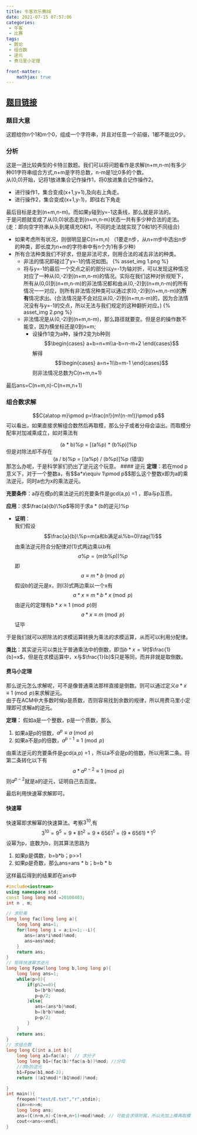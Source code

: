```yaml
---
title: 牛客欢乐赛8E
date: 2021-07-15 07:57:06
categories:
 - 牛客
 - 比赛
tags:
 - 数论
 - 组合数
 - 逆元
 - 费马里小定理

front-matter:
    mathjax: true
---
```

## [题目链接](https://ac.nowcoder.com/acm/contest/17574/B)

### 题目大意
这题给你n个1和m个0，组成一个字符串，并且对任意一个前缀，1都不能比0少。
### 分析
这是一道比较典型的卡特兰数题。我们可以将问题看作是求解(n+m,n-m)有多少种01字符串组合方式,n+m是字符总数，n-m是1比0多的个数。  
从(0,0)开始，记将1放进集合记作操作1，将0放进集合记作操作2。
* 进行操作1，集合变成(x+1,y+1),及向右上角走。
* 进行操作2，集合变成(x+1,y-1)，即往右下角走

最后目标是走到(n+m,n-m)。而如果y碰到y=-1这条线，那么就是非法的。  
于是问题就变成了从(0,0)状态走到(n+m,n-m)状态一共有多少种合法的走法。(走：即向空字符串从头到尾填充0和1，不同的走法就实现了0和1的不同组合)
* 如果考虑所有状况，则很明显是C(n+m,n)   （1要走n步，从n+m步中选出n步的种类，即长度为n+m的字符串中有n个为1有多少种）
* 所有合法种类我们不好求，但是非法可求，则用合法的减去非法的种类。
    * 非法的情况即碰过了y=-1的情况如图。 
    {% asset_img 1.png %}
    * 将与y=-1的最后一个交点之前的部分以y=-1为轴对折，可以发现这种情况对应了一种从(0,-2)到(n+m,n-m)的情况。实际在我们这种对折规矩下，所有从(0,0)到(n+m,n-m)的非法情况都和由从(0,-2)到(n+m,n-m)的所有情况一一对应，则所有非法情况种类可以通过求(0,-2)到(n+m,n-m)的<b>所有</b>情况求出。(合法情况是不会对应从(0,-2)到(n+m,n-m)的，因为合法情况没有与y=-1的交点，所以无法与我们规定的这种翻折对应。)
    {% asset_img 2.png %}
    * 非法情况是从(0,-2)到(n+m,n-m)，那么路径就要变。但是总的操作数不能变，因为横坐标还是0到n+m;
      * 设操作1变为a种，操作2变为b种则$$\begin{cases}
          a+b=n+m\\a-b=n-m+2
      \end{cases}$$
      解得 $$\begin{cases}
          a=n+1\\b=m-1
      \end{cases}$$
    则非法情况总数为C(n+m,n+1)

最后ans=C(n+m,n)-C(n+m,n+1)
    

### 组合数求解

$$C{a\atop m}\pmod p=\frac{n!}{m!(n-m!)}\pmod p$$
可以看出，如果直接求解组合数然后再取模，那么分子或者分母会溢出。而取模分配率对加减乘成立，如对乘法有  

<center>(a&nbsp;*&nbsp;b)%p&nbsp;=&nbsp;[(a%p)&nbsp;*&nbsp;(b%p)]%p</center>  
但是对除法却不存在
<center>(a&nbsp;/&nbsp;b)%p&nbsp;=&nbsp;[(a%p)&nbsp;/&nbsp;(b%p)]%p&nbsp;(错误)</center> 
那怎么办呢，于是科学家们扔出了逆元这个玩意。  
#### 逆元
<b>定理</b>：若在mod&nbsp;p意义下，对于一个整数a，有$$a*x\equiv 1\pmod p$$那么这个整数x即为a的乘法逆元，同时a也为x的乘法逆元。  

<b>充要条件</b>：a存在模p的乘法逆元的充要条件是gcd(a,p)&nbsp;=1&nbsp;，即a与p互质。  

<b>应用</b>：求$\frac{a}{b}\%p$等同于求a * (b的逆元)%p   
- <b>证明</b>：  
  我们假设 $$\frac{a}{b}\%p=m(a和b满足a\%b=0)\tag{1}$$ 
  由乘法逆元符合分配律对(1)式两边乘以b有$$a\%p=(m(b\%p))\%p\tag{2}$$
  即$$a\equiv m*b\pmod p\tag{3}$$
  假设b的逆元是x，则(3)式两边乘以一个x有
  $$a*x\equiv m*b*x\pmod p\tag{4}$$
  由逆元的定理有$b*x\equiv 1\pmod p$则
  $$a*x\equiv m\pmod p\tag{5}$$证毕

于是我们就可以把除法的求模运算转换为乘法的求模运算，从而可以利用分配律。


<b>类比</b>：其实逆元可以类比于普通乘法中的倒数，即当$b*x=1$时$\frac{1}{b}=x$，但是在求模运算中，x与$\frac{1}{b}$只是等同，而并非就是取倒数。
#### 费马小定理
那么逆元怎么求解呢，可不是像普通乘法那样直接是倒数。则可以通过定义$a*x\equiv1\pmod p$来求解逆元。  
由于在ACM中大多数时候p是质数，否则容易找到余数的规律，所以用费马里小定理即可求解a的逆元。  

<b>定理：</b>  假如a是一个整数，p是一个质数，那么
  1. 如果a是p的倍数，$a^p\equiv a \pmod p$ 
  2. 如果a不是p的倍数，$a^{p-1}\equiv 1 \pmod p$  

由乘法逆元的充要条件是gcd(a,p)&nbsp;=1&nbsp;，所以a不会是p的倍数，所以用第二条。将第二条转化以下有$$a*a^{p-2}\equiv 1\pmod p$$
则$a^{p-2}$就是a的逆元，证明自己去百度。

最后利用快速幂求解即可。
#### 快速幂
快速幂即求解幂的快速算法。考察$3^{10}$,有
$$3^{10}=9^{5}=9*81^{2}=9*6561^{1}=(9*6561)*1^{0}$$
设幂为p，底数为b，则其算法思路为
 1. 如果p是偶数，b=b*b；p>>1
 2. 如果p是奇数，那么ans=ans * b；b=b * b

这样最后得到的结果即在ans中

```c++
#include<iostream>
using namespace std;
const long long mod =20100403;
int n , m;

// 求阶乘
long long fac(long long a){
    long long ans=1;
    for(long long i = a;i>=1;--i){
       ans=(ans*i%mod)%mod;
       ans=ans%mod;
    }
    return ans;
}
// 矩阵快速幂求逆元
long long Fpow(long long b,long long p){
    long long ans=1;
    while(p>0){
        if(p%2==0){
           b=(b*b)%mod;
           p=p/2;
        }else{
           ans=(ans*b)%mod;
           b=(b*b)%mod;
           p=p/2;
        }
    }
    return ans;
}
// 求组合数
long long C(int a,int b){
    long long a1=fac(a);  // 求分子
    long long b1=(fac(b)*fac(a-b))%mod; //分母
    //求b的逆元
    b1=Fpow(b1,mod-2);
    return ((a1%mod)*(b1%mod))%mod;

}
int main(){
    freopen("test/E.txt","r",stdin);
    cin>>n>>m;
    long long ans;
    ans=(C(n+m,n)-C(n+m,n+1)+mod)%mod; // 可能会求得附属，所以先加上模再取模，因为计算结果是分别取模之后的，所以小的可能本来就比mod小
    cout<<ans<<endl;
}
```






